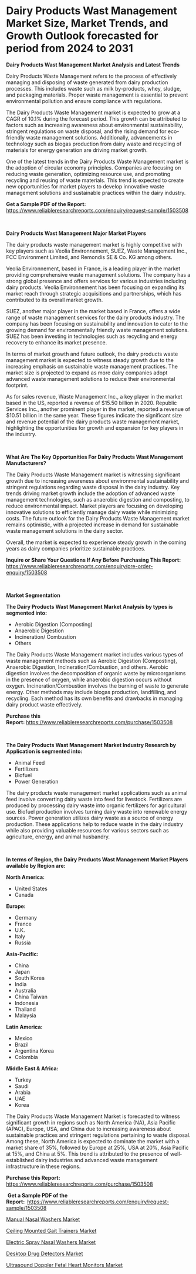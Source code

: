 <p><h1>Dairy Products Wast Management Market Size, Market Trends, and Growth Outlook forecasted for period from 2024 to 2031</h1></p><p><strong>Dairy Products Wast Management Market Analysis and Latest Trends</strong></p>
<p><p>Dairy Products Waste Management refers to the process of effectively managing and disposing of waste generated from dairy production processes. This includes waste such as milk by-products, whey, sludge, and packaging materials. Proper waste management is essential to prevent environmental pollution and ensure compliance with regulations.</p><p>The Dairy Products Waste Management market is expected to grow at a CAGR of 10.1% during the forecast period. This growth can be attributed to factors such as increasing awareness about environmental sustainability, stringent regulations on waste disposal, and the rising demand for eco-friendly waste management solutions. Additionally, advancements in technology such as biogas production from dairy waste and recycling of materials for energy generation are driving market growth.</p><p>One of the latest trends in the Dairy Products Waste Management market is the adoption of circular economy principles. Companies are focusing on reducing waste generation, optimizing resource use, and promoting recycling and reusing of waste materials. This trend is expected to create new opportunities for market players to develop innovative waste management solutions and sustainable practices within the dairy industry.</p></p>
<p><strong>Get a Sample PDF of the Report:&nbsp;</strong> <a href="https://www.reliableresearchreports.com/enquiry/request-sample/1503508">https://www.reliableresearchreports.com/enquiry/request-sample/1503508</a></p>
<p>&nbsp;</p>
<p><strong>Dairy Products Wast Management Major Market Players</strong></p>
<p><p>The dairy products waste management market is highly competitive with key players such as Veolia Environnement, SUEZ, Waste Management Inc., FCC Environment Limited, and Remondis SE & Co. KG among others.</p><p>Veolia Environnement, based in France, is a leading player in the market providing comprehensive waste management solutions. The company has a strong global presence and offers services for various industries including dairy products. Veolia Environnement has been focusing on expanding its market reach through strategic acquisitions and partnerships, which has contributed to its overall market growth.</p><p>SUEZ, another major player in the market based in France, offers a wide range of waste management services for the dairy products industry. The company has been focusing on sustainability and innovation to cater to the growing demand for environmentally friendly waste management solutions. SUEZ has been investing in technologies such as recycling and energy recovery to enhance its market presence.</p><p>In terms of market growth and future outlook, the dairy products waste management market is expected to witness steady growth due to the increasing emphasis on sustainable waste management practices. The market size is projected to expand as more dairy companies adopt advanced waste management solutions to reduce their environmental footprint.</p><p>As for sales revenue, Waste Management Inc., a key player in the market based in the US, reported a revenue of $15.50 billion in 2020. Republic Services Inc., another prominent player in the market, reported a revenue of $10.51 billion in the same year. These figures indicate the significant size and revenue potential of the dairy products waste management market, highlighting the opportunities for growth and expansion for key players in the industry.</p></p>
<p>&nbsp;</p>
<p><strong>What Are The Key Opportunities For Dairy Products Wast Management Manufacturers?</strong></p>
<p><p>The Dairy Products Waste Management market is witnessing significant growth due to increasing awareness about environmental sustainability and stringent regulations regarding waste disposal in the dairy industry. Key trends driving market growth include the adoption of advanced waste management technologies, such as anaerobic digestion and composting, to reduce environmental impact. Market players are focusing on developing innovative solutions to efficiently manage dairy waste while minimizing costs. The future outlook for the Dairy Products Waste Management market remains optimistic, with a projected increase in demand for sustainable waste management solutions in the dairy sector. </p><p>Overall, the market is expected to experience steady growth in the coming years as dairy companies prioritize sustainable practices.</p></p>
<p><strong>Inquire or Share Your Questions If Any Before Purchasing This Report:</strong> <a href="https://www.reliableresearchreports.com/enquiry/pre-order-enquiry/1503508">https://www.reliableresearchreports.com/enquiry/pre-order-enquiry/1503508</a></p>
<p>&nbsp;</p>
<p><strong>Market Segmentation</strong></p>
<p><strong>The Dairy Products Wast Management Market Analysis by types is segmented into:</strong></p>
<p><ul><li>Aerobic Digestion (Composting)</li><li>Anaerobic Digestion</li><li>Incineration/ Combustion</li><li>Others</li></ul></p>
<p><p>The Dairy Products Waste Management market includes various types of waste management methods such as Aerobic Digestion (Composting), Anaerobic Digestion, Incineration/Combustion, and others. Aerobic digestion involves the decomposition of organic waste by microorganisms in the presence of oxygen, while anaerobic digestion occurs without oxygen. Incineration/Combustion involves the burning of waste to generate energy. Other methods may include biogas production, landfilling, and recycling. Each method has its own benefits and drawbacks in managing dairy product waste effectively.</p></p>
<p><strong>Purchase this Report:&nbsp;</strong><a href="https://www.reliableresearchreports.com/purchase/1503508">https://www.reliableresearchreports.com/purchase/1503508</a></p>
<p>&nbsp;</p>
<p><strong>The Dairy Products Wast Management Market Industry Research by Application is segmented into:</strong></p>
<p><ul><li>Animal Feed</li><li>Fertilizers</li><li>Biofuel</li><li>Power Generation</li></ul></p>
<p><p>The dairy products waste management market applications such as animal feed involve converting dairy waste into feed for livestock. Fertilizers are produced by processing dairy waste into organic fertilizers for agricultural use. Biofuel production involves turning dairy waste into renewable energy sources. Power generation utilizes dairy waste as a source of energy production. These applications help to reduce waste in the dairy industry while also providing valuable resources for various sectors such as agriculture, energy, and animal husbandry.</p></p>
<p>&nbsp;</p>
<p><strong>In terms of Region, the Dairy Products Wast Management Market Players available by Region are:</strong></p>
<p>
    <p> <strong> North America: </strong>
        <ul>
            <li>United States</li>
            <li>Canada</li>
        </ul>
        </p> 
    <p> <strong> Europe: </strong>
        <ul>
            <li>Germany</li>
            <li>France</li>
            <li>U.K.</li>
            <li>Italy</li>
            <li>Russia</li>
        </ul>
        </p> 
    <p> <strong> Asia-Pacific: </strong>
        <ul>
            <li>China</li>
            <li>Japan</li>
            <li>South Korea</li>
            <li>India</li>
            <li>Australia</li>
            <li>China Taiwan</li>
            <li>Indonesia</li>
            <li>Thailand</li>
            <li>Malaysia</li>
        </ul>
        </p> 
    <p> <strong> Latin America: </strong>
        <ul>
            <li>Mexico</li>
            <li>Brazil</li>
            <li>Argentina Korea</li>
            <li>Colombia</li>
        </ul>
        </p> 
    <p> <strong> Middle East & Africa: </strong>
        <ul>
            <li>Turkey</li>
            <li>Saudi</li>
            <li>Arabia</li>
            <li>UAE</li>
            <li>Korea</li>
        </ul>
    </p>
    </p>
<p><p>The Dairy Products Waste Management Market is forecasted to witness significant growth in regions such as North America (NA), Asia Pacific (APAC), Europe, USA, and China due to increasing awareness about sustainable practices and stringent regulations pertaining to waste disposal. Among these, North America is expected to dominate the market with a market share of 35%, followed by Europe at 25%, USA at 20%, Asia Pacific at 15%, and China at 5%. This trend is attributed to the presence of well-established dairy industries and advanced waste management infrastructure in these regions.</p></p>
<p><strong>Purchase this Report: </strong><a href="https://www.reliableresearchreports.com/purchase/1503508">https://www.reliableresearchreports.com/purchase/1503508</a></p>
<p>&nbsp;<strong>Get a Sample PDF of the Report:&nbsp;&nbsp;</strong><a href="https://www.reliableresearchreports.com/enquiry/request-sample/1503508">https://www.reliableresearchreports.com/enquiry/request-sample/1503508</a></p>
<p><strong></strong></p>
<p><p><a href="https://medium.com/@lucyskiles/manual-nasal-washers-market-comprehensive-assessment-by-type-application-and-geography-fbd4c8b7001a">Manual Nasal Washers Market</a></p><p><a href="https://medium.com/@eldabernier/ceiling-mounted-gait-trainers-market-size-cagr-trends-2024-2030-4f4d87ddd653">Ceiling Mounted Gait Trainers Market</a></p><p><a href="https://medium.com/p/99e1f8175b25/edit">Electric Spray Nasal Washers Market</a></p><p><a href="https://medium.com/@lucyskiles/desktop-drug-detectors-market-trends-forecast-and-competitive-analysis-to-2031-3fcd2ab75894">Desktop Drug Detectors Market</a></p><p><a href="https://medium.com/@lucyskiles/ultrasound-doppler-fetal-heart-monitors-market-comprehensive-assessment-by-type-application-and-f7734916924a">Ultrasound Doppler Fetal Heart Monitors Market</a></p></p>
